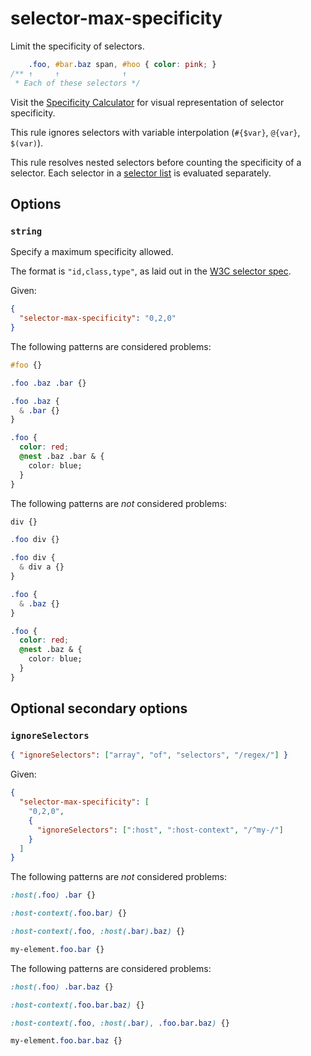 # selector-max-specificity

Limit the specificity of selectors.

<!-- prettier-ignore -->
```css
    .foo, #bar.baz span, #hoo { color: pink; }
/** ↑     ↑              ↑
 * Each of these selectors */
```

Visit the [Specificity Calculator](https://specificity.keegan.st) for visual representation of selector specificity.

This rule ignores selectors with variable interpolation (`#{$var}`, `@{var}`, `$(var)`).

This rule resolves nested selectors before counting the specificity of a selector. Each selector in a [selector list](https://www.w3.org/TR/selectors4/#selector-list) is evaluated separately.

## Options

### `string`

Specify a maximum specificity allowed.

The format is `"id,class,type"`, as laid out in the [W3C selector spec](https://drafts.csswg.org/selectors/#specificity-rules).

Given:

```json
{
  "selector-max-specificity": "0,2,0"
}
```

The following patterns are considered problems:

<!-- prettier-ignore -->
```css
#foo {}
```

<!-- prettier-ignore -->
```css
.foo .baz .bar {}
```

<!-- prettier-ignore -->
```css
.foo .baz {
  & .bar {}
}
```

<!-- prettier-ignore -->
```css
.foo {
  color: red;
  @nest .baz .bar & {
    color: blue;
  }
}
```

The following patterns are _not_ considered problems:

<!-- prettier-ignore -->
```css
div {}
```

<!-- prettier-ignore -->
```css
.foo div {}
```

<!-- prettier-ignore -->
```css
.foo div {
  & div a {}
}
```

<!-- prettier-ignore -->
```css
.foo {
  & .baz {}
}
```

<!-- prettier-ignore -->
```css
.foo {
  color: red;
  @nest .baz & {
    color: blue;
  }
}
```

## Optional secondary options

### `ignoreSelectors`

```json
{ "ignoreSelectors": ["array", "of", "selectors", "/regex/"] }
```

Given:

```json
{
  "selector-max-specificity": [
    "0,2,0",
    {
      "ignoreSelectors": [":host", ":host-context", "/^my-/"]
    }
  ]
}
```

The following patterns are _not_ considered problems:

<!-- prettier-ignore -->
```css
:host(.foo) .bar {}
```

<!-- prettier-ignore -->
```css
:host-context(.foo.bar) {}
```

<!-- prettier-ignore -->
```css
:host-context(.foo, :host(.bar).baz) {}
```

<!-- prettier-ignore -->
```css
my-element.foo.bar {}
```

The following patterns are considered problems:

<!-- prettier-ignore -->
```css
:host(.foo) .bar.baz {}
```

<!-- prettier-ignore -->
```css
:host-context(.foo.bar.baz) {}
```

<!-- prettier-ignore -->
```css
:host-context(.foo, :host(.bar), .foo.bar.baz) {}
```

<!-- prettier-ignore -->
```css
my-element.foo.bar.baz {}
```
